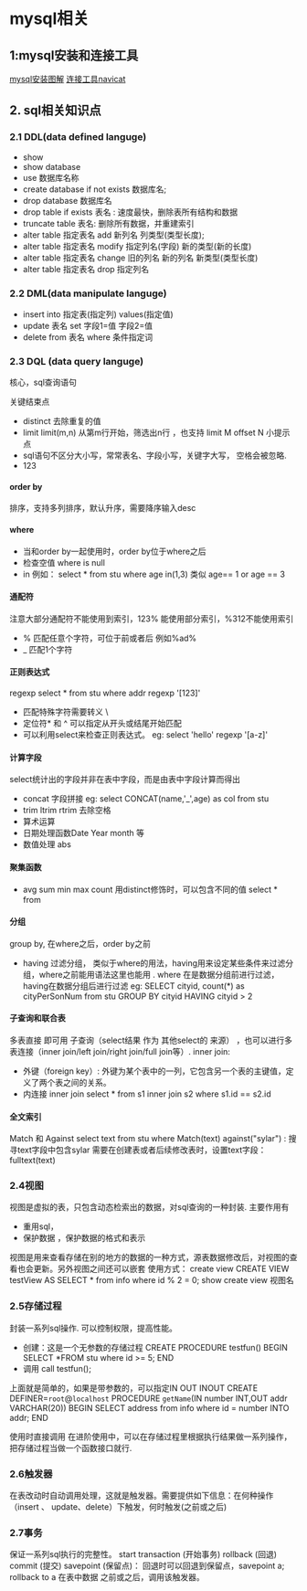 # mysql相关

## 1:mysql安装和连接工具
[mysql安装图解](https://blog.csdn.net/m0_49284219/article/details/121972531)
[连接工具navicat](https://www.downkuai.com/soft/161548.html)

## 2. sql相关知识点
### 2.1 DDL(data defined languge)
* show
* show database
* use 数据库名称
* create database  if not exists 数据库名;
* drop database 数据库名
* drop table if exists 表名 : 速度最快，删除表所有结构和数据
* truncate table 表名: 删除所有数据，并重建索引 
* alter  table  指定表名 add 新列名 列类型(类型长度); 
* alter table  指定表名  modify  指定列名(字段)  新的类型(新的长度)
* alter  table 指定表名  change  旧的列名  新的列名  新类型(类型长度)
* alter  table  指定表名  drop  指定列名

### 2.2 DML(data manipulate languge)
* insert into 指定表(指定列) values(指定值)
* update 表名 set 字段1=值 字段2=值
* delete from 表名 where 条件指定词

### 2.3 DQL (data query languge)
核心，sql查询语句

关键结束点
* distinct
    去除重复的值
* limit
    limit(m,n) 从第m行开始，筛选出n行 ，也支持 limit M offset N
    小提示点
* sql语句不区分大小写，常常表名、字段小写，关键字大写， 空格会被忽略.
* 123
#### order by
排序，支持多列排序，默认升序，需要降序输入desc

#### where
*  当和order by一起使用时，order by位于where之后
*  检查空值 where is null
* in 例如： select * from stu where age in(1,3) 类似 age== 1 or age == 3
#### 通配符
注意大部分通配符不能使用到索引，123% 能使用部分索引，%312不能使用索引
* % 匹配任意个字符，可位于前或者后 例如%ad%
* _ 匹配1个字符
#### 正则表达式
regexp
select * from stu where addr regexp '[123]'

* 匹配特殊字符需要转义 \\
* 定位符* 和 ^ 可以指定从开头或结尾开始匹配
* 可以利用select来检查正则表达式。 eg: select 'hello' regexp '[a-z]'
#### 计算字段
select统计出的字段并非在表中字段，而是由表中字段计算而得出
* concat 字段拼接
   eg: select CONCAT(name,'_',age) as col from stu
* trim ltrim rtrim 去除空格
*  算术运算 
* 日期处理函数Date  Year month 等
* 数值处理 abs

#### 聚集函数
* avg sum min max count  用distinct修饰时，可以包含不同的值
    select * from
    
#### 分组
group by, 在where之后，order by之前 

* having 过滤分组， 类似于where的用法，having用来设定某些条件来过滤分组，where之前能用语法这里也能用 . where 在是数据分组前进行过滤，having在数据分组后进行过滤
    eg: SELECT cityid, count(*) as cityPerSonNum  from stu GROUP BY cityid HAVING cityid > 2
    

#### 子查询和联合表
多表直接 即可用 子查询（select结果 作为 其他select的 来源） ，也可以进行多表连接（inner join/left join/right join/full join等）.
inner join:

* 外键（foreign key）: 外键为某个表中的一列，它包含另一个表的主键值，定义了两个表之间的关系。
* 内连接  inner join
        select * from s1 inner join s2 where s1.id == s2.id

####     全文索引
Match 和 Against
select text from stu where Match(text) against("sylar") : 搜寻text字段中包含sylar
需要在创建表或者后续修改表时，设置text字段： fulltext(text)

### 2.4视图
视图是虚拟的表，只包含动态检索出的数据，对sql查询的一种封装. 主要作用有
* 重用sql，
*  保护数据 ，保护数据的格式和表示

视图是用来查看存储在别的地方的数据的一种方式，源表数据修改后，对视图的查看也会更新。另外视图之间还可以嵌套
使用方式：
create view 
    CREATE VIEW testView AS
    SELECT * from info where id % 2 = 0;
show create view 视图名

### 2.5存储过程
封装一系列sql操作. 可以控制权限，提高性能。

* 创建：这是一个无参数的存储过程
CREATE  PROCEDURE testfun()
BEGIN
	SELECT *FROM stu where id >= 5;
END
* 调用
call testfun();

上面就是简单的，如果是带参数的，可以指定IN OUT INOUT
CREATE DEFINER=`root`@`localhost` PROCEDURE `getName`(IN number INT,OUT addr VARCHAR(20))
BEGIN
	SELECT address from info where id = number INTO addr;
END

使用时直接调用
在进阶使用中，可以在存储过程里根据执行结果做一系列操作，把存储过程当做一个函数接口就行.
### 2.6触发器
在表改动时自动调用处理，这就是触发器。需要提供如下信息：在何种操作（insert 、 update、delete）下触发，何时触发(之前或之后)
### 2.7事务
保证一系列sql执行的完整性。
start transaction   (开始事务)
rollback (回退)
commit (提交)
savepoint (保留点)： 回退时可以回退到保留点，savepoint a;  rollback to a
在表中数据 之前或之后，调用该触发器。